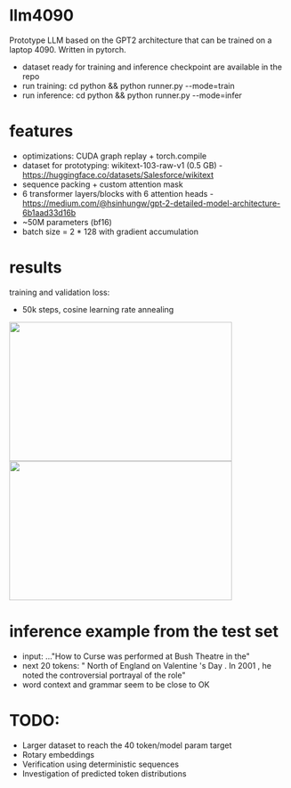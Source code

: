 # llm4090
Prototype LLM based on the GPT2 architecture that can be trained on a laptop 4090. Written in pytorch.

- dataset ready for training and inference checkpoint are available in the repo
- run training: cd python && python runner.py --mode=train
- run inference: cd python && python runner.py --mode=infer

# features
- optimizations: CUDA graph replay + torch.compile
- dataset for prototyping: wikitext-103-raw-v1 (0.5 GB) - https://huggingface.co/datasets/Salesforce/wikitext
- sequence packing + custom attention mask
- 6 transformer layers/blocks with 6 attention heads - https://medium.com/@hsinhungw/gpt-2-detailed-model-architecture-6b1aad33d16b
- ~50M parameters (bf16)
- batch size = 2 * 128 with gradient accumulation

# results
training and validation loss:
- 50k steps, cosine learning rate annealing

<img src="https://github.com/user-attachments/assets/3a9fdf3b-44b2-4438-9c68-09007a4a054c" width="400" height="250">
<img src="https://github.com/user-attachments/assets/74da70f6-cc67-4960-89ac-26a1f2d5269c" width="400" height="250">

# inference example from the test set
- input: ..."How to Curse was performed at Bush Theatre in the"
- next 20 tokens: "  North of England on Valentine 's Day . In 2001 , he noted the controversial portrayal of the role"
- word context and grammar seem to be close to OK

# TODO:
- Larger dataset to reach the 40 token/model param target
- Rotary embeddings
- Verification using deterministic sequences
- Investigation of predicted token distributions
